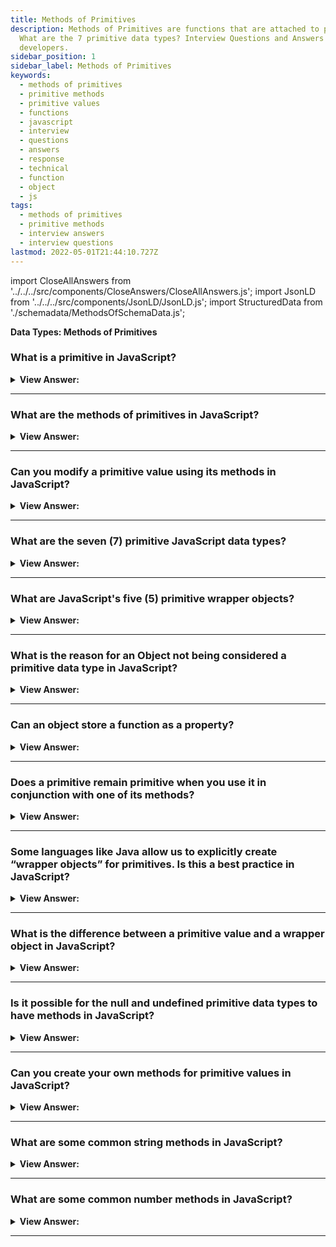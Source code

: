 ```yaml
---
title: Methods of Primitives
description: Methods of Primitives are functions that are attached to primitive values.
  What are the 7 primitive data types? Interview Questions and Answers for
  developers.
sidebar_position: 1
sidebar_label: Methods of Primitives
keywords:
  - methods of primitives
  - primitive methods
  - primitive values
  - functions
  - javascript
  - interview
  - questions
  - answers
  - response
  - technical
  - function
  - object
  - js
tags:
  - methods of primitives
  - primitive methods
  - interview answers
  - interview questions
lastmod: 2022-05-01T21:44:10.727Z
---
```


import CloseAllAnswers from '../../../src/components/CloseAnswers/CloseAllAnswers.js';
import JsonLD from '../../../src/components/JsonLD/JsonLD.js';
import StructuredData from './schemadata/MethodsOfSchemaData.js';

<JsonLD data={StructuredData} />

<head>
  <title>Methods of Primitives | JavaScript Frontend Phone Interview</title>
</head>

**Data Types: Methods of Primitives**

<CloseAllAnswers />

### What is a primitive in JavaScript?

<details>
  <summary><strong>View Answer:</strong></summary>
  <div>
  <div><strong>Interview Response:</strong> A primitive is a basic data type that represents a single, immutable value, such as a string, number, boolean, null, undefined, symbol, or bigint.<br /><br />
  </div>
  </div>
</details>

---

### What are the methods of primitives in JavaScript?

<details>
  <summary><strong>View Answer:</strong></summary>
  <div>
  <div><strong>Interview Response:</strong> Each primitive type has a set of methods associated with it that allow you to perform common operations on values of that type. For example, the toUpperCase() method can be used on strings to convert them to uppercase.
<br /><br />
  </div>
  </div>
</details>

---

### Can you modify a primitive value using its methods in JavaScript?

<details>
  <summary><strong>View Answer:</strong></summary>
  <div>
  <div><strong>Interview Response:</strong> No, because primitives are immutable, you cannot modify them using methods. Instead, methods return new values.
<br /><br />
  </div>
  </div>
</details>

---

### What are the seven (7) primitive JavaScript data types?

<details>
  <summary><strong>View Answer:</strong></summary>
  <div>
  <div><strong>Interview Response:</strong> The seven JavaScript primitives include String, Symbol, Boolean, BigInt, number, null, and undefined data types. These represent basic values that can be manipulated in JavaScript code.<br /><br />
  </div>
  </div>
</details>

---

### What are JavaScript's five (5) primitive wrapper objects?

<details>
  <summary><strong>View Answer:</strong></summary>
  <div>
  <div><strong>Interview Response:</strong> In JavaScript, there are five primitive wrapper objects, which are used to wrap the corresponding primitive data types. These include String, Symbol, BigInt, Boolean, and Number, allowing access to additional methods and properties.<br /><br />
  </div><br />
  <div><strong className="codeExample">Code Example:</strong><br /><br />

  <div></div>

```js
let language = 'JavaScript';
let s = language.substring(4);
console.log(s); // logs Script

// WHAT'S ACTUALLY HAPPENING BEHIND THE SCENES!

let language = 'JavaScript';

// behind the scenes of the language.substring(4);
let tmp = new String(language);
str = temp.substring(4);
temp = null;
```

  </div>
  </div>
</details>

---

### What is the reason for an Object not being considered a primitive data type in JavaScript?

<details>
  <summary><strong>View Answer:</strong></summary>
  <div>
  <div><strong>Interview Response:</strong> Primitive data types have a single value, while objects can hold multiple values in collections and more intricate structures.
</div><br />
  <div><strong className="codeExample">Code Example:</strong><br /><br />

  <div></div>

```js
// String primitive
let str = 'hello'; // holds one value

// Object is Special
let user = {
  name: 'Jane', // holds multiple key/value pairs.
  age: 30,
};
```

  </div>
  </div>
</details>

---

### Can an object store a function as a property?

<details>
  <summary><strong>View Answer:</strong></summary>
  <div>
  <div><strong>Interview Response:</strong> Yes, an object can store a function as a property. In JavaScript, functions are first-class objects, enabling them to be assigned as object properties.
</div><br />
  <div><strong className="codeExample">Code Example:</strong><br /><br />

  <div></div>

```js
let john = {
  name: 'John',
  sayHi: function () {
    alert('Hi buddy!');
  },
};

john.sayHi(); // Hi buddy!
```

  </div>
  </div>
</details>

---

### Does a primitive remain primitive when you use it in conjunction with one of its methods?

<details>
  <summary><strong>View Answer:</strong></summary>
  <div>
  <div><strong>Interview Response:</strong> When a primitive is used in conjunction with one of its methods, it is temporarily converted into an object. After execution, it reverts back to a primitive.<br />
  </div><br />
  <div><strong className="codeExample">Code Example:</strong><br /><br />

  <div></div>

```js
let str = 'Hello';

console.log(str.toUpperCase()); // returns string "HELLO"
```

  </div>
  </div>
</details>

---

### Some languages like Java allow us to explicitly create “wrapper objects” for primitives. Is this a best practice in JavaScript?

<details>
  <summary><strong>View Answer:</strong></summary>
  <div>
  <div><strong>Interview Response:</strong> No, creating wrapper objects for primitives in JavaScript is not considered a best practice, as it can result in unnecessary memory usage and performance overhead.</div><br />
  <div><strong>Technical Response:</strong> Technically, this can be done in JavaScript, but it is not recommended based on the specifications. There are several unintended consequences of using this practice, which should be avoided. A best practice is to use Number and Boolean object wrappers without the new operator.<br /><br />
  </div><br />
  <div><strong className="codeExample">Code Example:</strong><br /><br />

  <div></div>

```js
console.log(typeof 0); // "number"

console.log(typeof new Number(0)); // "object"! – not a number Huh!

// Objects are always truthy in if, so here the alert will show up:

let zero = new Number(0);

if (zero) {
  // zero is true, because it's an object
  alert('zero is truthy!?!');
}

// this is entirely valid:

let num = Number('123'); // convert a string to number
```

  </div>
  </div>
</details>

---

### What is the difference between a primitive value and a wrapper object in JavaScript?

<details>
  <summary><strong>View Answer:</strong></summary>
  <div>
  <div><strong>Interview Response:</strong> A primitive value is an immutable value representing a single, simple data entity, while a wrapper object is a mutable object used to represent and manipulate the corresponding primitive value.<br /><br />
  </div>
  </div>
</details>

---

### Is it possible for the null and undefined primitive data types to have methods in JavaScript?

<details>
  <summary><strong>View Answer:</strong></summary>
  <div>
  <div><strong>Interview Response:</strong> No, they are considered the most primitive data types. They both have no wrapper objects and do not provide any methods.
</div><br />
  <div><strong className="codeExample">Code Example:</strong><br /><br />

  <div></div>

```js
console.log('Hello'.test); // return undefined, but shows no error

console.log(null.test); // returns type error

console.log(undefined.test); // returns type error
```

  </div>
  </div>
</details>

---

### Can you create your own methods for primitive values in JavaScript?  

<details>
  <summary><strong>View Answer:</strong></summary>
  <div>
  <div><strong>Interview Response:</strong> Yes, you can create your own methods for primitive values in JavaScript by adding properties and methods to the prototype of the corresponding wrapper object (e.g. Number.prototype, String.prototype).<br /><br />
  </div>
  <div><strong className="codeExample">Code Example:</strong><br /><br />

  <div></div>

```js
String.prototype.customMethod = function() {
  return "Custom method called on: " + this;
};

var message = "Hello, World!"; // primitive string

console.log(message.customMethod()); // Output: "Custom method called on: Hello, World!"
```

  </div>
  </div>
</details>

---

### What are some common string methods in JavaScript?

<details>
  <summary><strong>View Answer:</strong></summary>
  <div>
  <div><strong>Interview Response:</strong> Some common string methods in JavaScript include toUpperCase(), toLowerCase(), slice(), indexOf(), replace(), concat(), and trim().<br /><br />
  </div>
  </div>
</details>

---

### What are some common number methods in JavaScript?

<details>
  <summary><strong>View Answer:</strong></summary>
  <div>
  <div><strong>Interview Response:</strong> Some common number methods in JavaScript include toFixed(), toPrecision(), toString(), parseInt(), and parseFloat().<br /><br />
  </div>
  </div>
</details>

---
